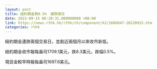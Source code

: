 ```yaml
---
layout: post
title: 紐約期金跌0.5%　連跌兩日
date: 2022-09-15 06:20:31.000000000 +08:00
link: https://news.rthk.hk/rthk/ch/component/k2/1666847-20220915.htm
categories: rthk
---
```


紐約期金連跌兩個交易日，並創近兩個月以來收市新低。

紐約期金收市報每盎司1709.1美元，跌8.3美元，跌幅0.5%。

現貨金較早時報每盎司1697.6美元。

